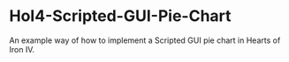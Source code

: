 # HoI4-Scripted-GUI-Pie-Chart
An example way of how to implement a Scripted GUI pie chart in Hearts of Iron IV.
